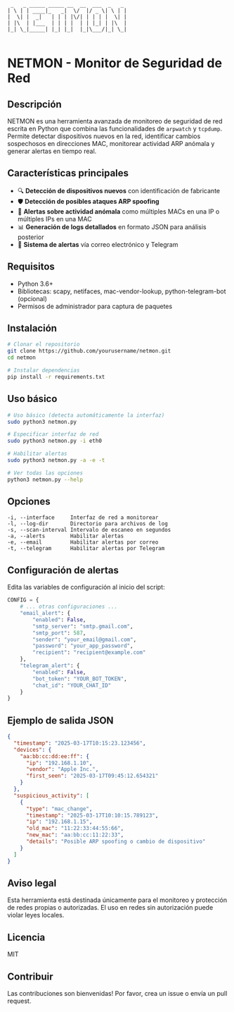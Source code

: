 ```
 _   _ _____ _____ __  __  ___  _   _ 
| \ | | ____|_   _|  \/  |/ _ \| \ | |
|  \| |  _|   | | | |\/| | | | |  \| |
| |\  | |___  | | | |  | | |_| | |\  |
|_| \_|_____| |_| |_|  |_|\___/|_| \_|
                                      
```

# NETMON - Monitor de Seguridad de Red

## Descripción

NETMON es una herramienta avanzada de monitoreo de seguridad de red escrita en Python que combina las funcionalidades de `arpwatch` y `tcpdump`. Permite detectar dispositivos nuevos en la red, identificar cambios sospechosos en direcciones MAC, monitorear actividad ARP anómala y generar alertas en tiempo real.

## Características principales

- 🔍 **Detección de dispositivos nuevos** con identificación de fabricante
- 🛡️ **Detección de posibles ataques ARP spoofing** 
- 🚨 **Alertas sobre actividad anómala** como múltiples MACs en una IP o múltiples IPs en una MAC
- 📊 **Generación de logs detallados** en formato JSON para análisis posterior
- 📱 **Sistema de alertas** vía correo electrónico y Telegram

## Requisitos

- Python 3.6+
- Bibliotecas: scapy, netifaces, mac-vendor-lookup, python-telegram-bot (opcional)
- Permisos de administrador para captura de paquetes

## Instalación

```bash
# Clonar el repositorio
git clone https://github.com/yourusername/netmon.git
cd netmon

# Instalar dependencias
pip install -r requirements.txt
```

## Uso básico

```bash
# Uso básico (detecta automáticamente la interfaz)
sudo python3 netmon.py

# Especificar interfaz de red
sudo python3 netmon.py -i eth0

# Habilitar alertas
sudo python3 netmon.py -a -e -t

# Ver todas las opciones
python3 netmon.py --help
```

## Opciones

```
-i, --interface     Interfaz de red a monitorear
-l, --log-dir       Directorio para archivos de log
-s, --scan-interval Intervalo de escaneo en segundos
-a, --alerts        Habilitar alertas
-e, --email         Habilitar alertas por correo
-t, --telegram      Habilitar alertas por Telegram
```

## Configuración de alertas

Edita las variables de configuración al inicio del script:

```python
CONFIG = {
    # ... otras configuraciones ...
    "email_alert": {
        "enabled": False,
        "smtp_server": "smtp.gmail.com",
        "smtp_port": 587,
        "sender": "your_email@gmail.com",
        "password": "your_app_password",
        "recipient": "recipient@example.com"
    },
    "telegram_alert": {
        "enabled": False,
        "bot_token": "YOUR_BOT_TOKEN",
        "chat_id": "YOUR_CHAT_ID"
    }
}
```

## Ejemplo de salida JSON

```json
{
  "timestamp": "2025-03-17T10:15:23.123456",
  "devices": {
    "aa:bb:cc:dd:ee:ff": {
      "ip": "192.168.1.10",
      "vendor": "Apple Inc.",
      "first_seen": "2025-03-17T09:45:12.654321"
    }
  },
  "suspicious_activity": [
    {
      "type": "mac_change",
      "timestamp": "2025-03-17T10:10:15.789123",
      "ip": "192.168.1.15",
      "old_mac": "11:22:33:44:55:66",
      "new_mac": "aa:bb:cc:11:22:33",
      "details": "Posible ARP spoofing o cambio de dispositivo"
    }
  ]
}
```

## Aviso legal

Esta herramienta está destinada únicamente para el monitoreo y protección de redes propias o autorizadas. El uso en redes sin autorización puede violar leyes locales.

## Licencia

MIT

## Contribuir

Las contribuciones son bienvenidas! Por favor, crea un issue o envía un pull request.
